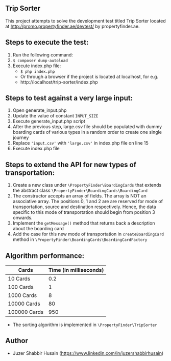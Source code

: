 **Trip Sorter**
-
This project attempts to solve the development test titled Trip Sorter located at 
http://promo.propertyfinder.ae/devtest/ by propertyfinder.ae.

Steps to execute the test:
-
1. Run the following command:
2. `$ composer dump-autoload`
3. Execute index.php file:
    * `$ php index.php`
    * Or through a browser if the project is located at localhost, for e.g.
    * http://localhost/trip-sorter/index.php
  
Steps to test against a very large input:
-
1. Open generate_input.php
2. Update the value of constant `INPUT_SIZE`
3. Execute generate_input.php script 
4. After the previous step, large.csv file should be populated with dummy boarding cards 
   of various types in a random order to create one single journey
5. Replace `'input.csv'` with `'large.csv'` in index.php file on line 15
6. Execute index.php file

Steps to extend the API for new types of transportation:
-
1. Create a new class under `\PropertyFinder\BoardingCards` that extends the abstract 
   class `\PropertyFinder\BoardingCards\BoardingCard`
2. The constructor accepts an array of fields. The array is NOT an associative array. The positions 0, 1 and 2 are 
   are reserved for mode of transportation, source and destination respectively. Hence, the data specific to this mode 
   of transportation should begin from position 3 onwards.
3. Implement the `getMessage()` method that returns back a description about the boarding card 
4. Add the case for this new mode of transportation in `createBoardingCard` method 
   in `\PropertyFinder\BoardingCards\BoardingCardFactory`

Algorithm performance:
-
Cards | Time (in milliseconds)
--- | ---
10 Cards | 0.2 
100 Cards | 1 
1000 Cards | 8 
10000 Cards | 80 
100000 Cards | 950 

* The sorting algorithm is implemented in `\PropertyFinder\TripSorter`

Author
-
* Juzer Shabbir Husain (https://www.linkedin.com/in/juzershabbirhusain)

